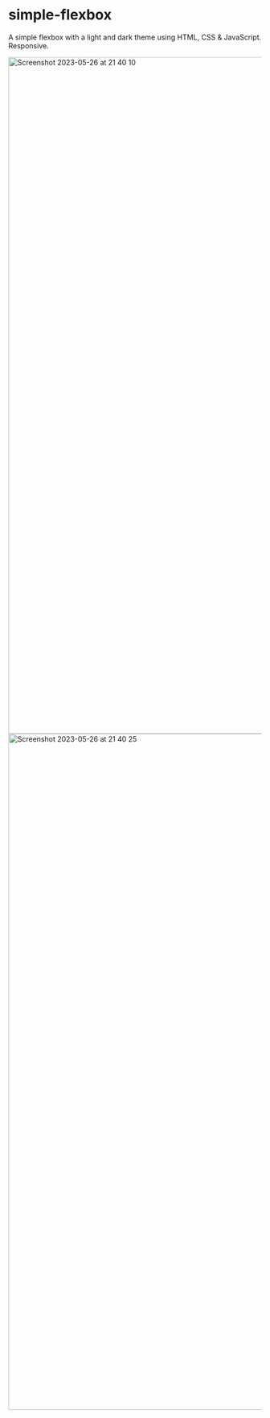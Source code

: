 # simple-flexbox

A simple flexbox with a light and dark theme using HTML, CSS & JavaScript. Responsive.

<img width="1343" alt="Screenshot 2023-05-26 at 21 40 10" src="https://github.com/vickneee/simple-flexbox/assets/93821265/d052d8c9-c8fd-499d-ab20-1a79d4c5af0e">

<img width="1342" alt="Screenshot 2023-05-26 at 21 40 25" src="https://github.com/vickneee/simple-flexbox/assets/93821265/21fa58e4-23ca-4144-a85a-1f3969d840e4">
